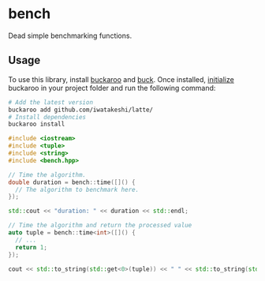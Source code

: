 # bench
Dead simple benchmarking functions.

## Usage

To use this library, install [buckaroo](https://github.com/LoopPerfect/buckaroo/wiki/Installation#buckaroo) and [buck](https://github.com/LoopPerfect/buckaroo/wiki/Installation#buck). Once installed, [initialize](https://github.com/LoopPerfect/buckaroo/wiki/Commands#init) buckaroo in your project folder and run the following command:

```bash
# Add the latest version
buckaroo add github.com/iwatakeshi/latte/
# Install dependencies
buckaroo install
```

```cpp
#include <iostream>
#include <tuple>
#include <string>
#include <bench.hpp>

// Time the algorithm.
double duration = bench::time([]() {
  // The algorithm to benchmark here.
});

std::cout << "duration: " << duration << std::endl;

// Time the algorithm and return the processed value
auto tuple = bench::time<int>([]() {
  // ...
  return 1;
});

cout << std::to_string(std::get<0>(tuple)) << " " << std::to_string(std::get<1>(tuple)) << endl;

```
